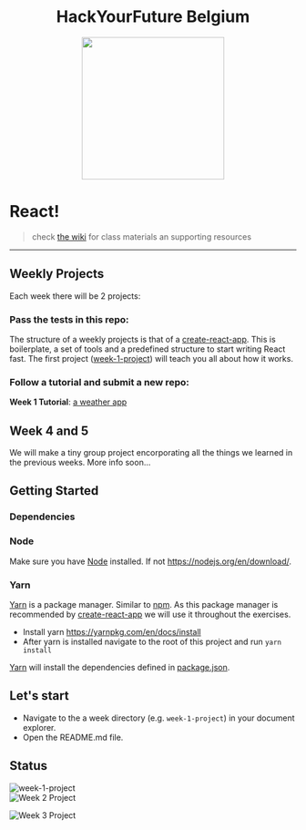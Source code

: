 <h1 align="center">HackYourFuture Belgium</h1>

<div align="center">
  <a href="https://hackyourfuture.be" target="_blank">
    <img src="https://user-images.githubusercontent.com/18554853/63941625-4c7c3d00-ca6c-11e9-9a76-8d5e3632fe70.jpg" width="250" height="250"/>
  </a>
</div>

# React!

> check [the wiki](https://github.com/hackyourfuturebelgium/react/wiki) for class materials an supporting resources

---

## Weekly Projects

Each week there will be 2 projects: 

### Pass the tests in this repo:

The structure of a weekly projects is that of a [create-react-app](https://create-react-app.dev/). This is boilerplate, a set of tools and a predefined structure to start writing React fast.
The first project ([week-1-project](./week-1-project)) will teach you all about how it works.

### Follow a tutorial and submit a new repo:

__Week 1 Tutorial__: [a weather app]( https://www.youtube.com/watch?v=204C9yNeOYI)


## Week 4 and 5

We will make a tiny group project encorporating all the things we learned in the previous weeks.
More info soon...

## Getting Started

### Dependencies

### Node

Make sure you have [Node](https://nodejs.org/en/) installed.
If not https://nodejs.org/en/download/.

### Yarn

[Yarn](https://yarnpkg.com/lang/en/) is a package manager. 
Similar to [npm](https://www.npmjs.com/). As this package manager is recommended by [create-react-app](https://create-react-app.dev/) we will use it throughout the exercises.

- Install yarn https://yarnpkg.com/en/docs/install
- After yarn is installed navigate to the root of this project and run `yarn install`

[Yarn](https://yarnpkg.com/lang/en/) will install the dependencies defined in [package.json](./package.json).

## Let's start

- Navigate to the a week directory (e.g. `week-1-project`) in your document explorer.
- Open the README.md file.

## Status

![week-1-project](https://github.com/ldealmei/React/workflows/week-1-project/badge.svg)\
![Week 2 Project](https://github.com/HackYourFutureBelgium/React/workflows/week-2-project/badge.svg)

![Week 3 Project](https://github.com/HackYourFutureBelgium/React/workflows/week-3-project/badge.svg) 
